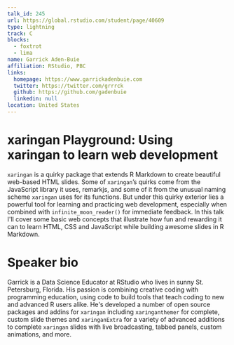 ```yaml
---
talk_id: 245
url: https://global.rstudio.com/student/page/40609
type: lightning
track: C
blocks:
  - foxtrot
  - lima
name: Garrick Aden-Buie
affiliation: RStudio, PBC
links:
  homepage: https://www.garrickadenbuie.com
  twitter: https://twitter.com/grrrck
  github: https://github.com/gadenbuie
  linkedin: null
location: United States
---
```


# xaringan Playground: Using xaringan to learn web development

`xaringan` is a quirky package that extends R Markdown to create beautiful web-based HTML slides. Some of `xaringan`’s quirks come from the JavaScript library it uses, remarkjs, and some of it from the unusual naming scheme `xaringan` uses for its functions. But under this quirky exterior lies a powerful tool for learning and practicing web development, especially when combined with `infinite_moon_reader()` for immediate feedback. In this talk I'll cover some basic web concepts that illustrate how fun and rewarding it can to learn HTML, CSS and JavaScript while building awesome slides in R Markdown.

# Speaker bio

Garrick is a Data Science Educator at RStudio who lives in sunny St. Petersburg, Florida. His passion is combining creative coding with programming education, using code to build tools that teach coding to new and advanced R users alike. He's developed a number of open source packages and addins for `xaringan` including `xaringanthemer` for complete, custom slide themes and `xaringanExtra` for a variety of advanced additions to complete `xaringan` slides with live broadcasting, tabbed panels, custom animations, and more.
